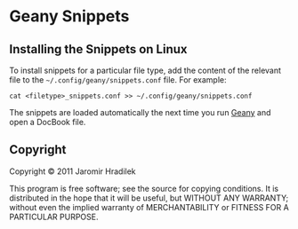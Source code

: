 Geany Snippets
==============


Installing the Snippets on Linux
--------------------------------

To install snippets for a particular file type, add the content of the relevant file to the `~/.config/geany/snippets.conf` file. For example:

    cat <filetype>_snippets.conf >> ~/.config/geany/snippets.conf

The snippets are loaded automatically the next time you run [Geany](http://geany.org/) and open a DocBook file.


Copyright
---------

Copyright © 2011 Jaromir Hradilek

This program is free software; see the source for copying conditions. It is distributed in the hope that it will be useful, but WITHOUT ANY WARRANTY; without even the implied warranty of MERCHANTABILITY or FITNESS FOR A PARTICULAR PURPOSE.
